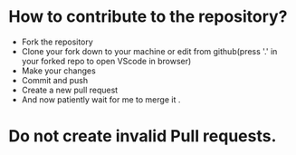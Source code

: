# How to contribute to the repository?
* Fork the repository
* Clone your fork down to your machine or edit from github(press '.' in your forked repo to open VScode in browser)
* Make your changes
* Commit and push
* Create a new pull request
* And now patiently wait for me to merge it .
# Do not create invalid Pull requests.
